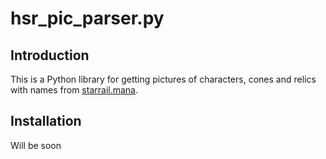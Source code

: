 # hsr_pic_parser.py

## Introduction

This is a Python library for getting pictures of characters, cones and relics with names from [starrail.mana](https://starrail.mana.wiki/).

## Installation

Will be soon
